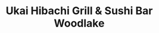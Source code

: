 ---
layout: place
title: "Ukai Hibachi Grill & Sushi Bar Woodlake"
permalink: /michigan/okemos/ukai-hibachi-grill-sushi-bar-woodlake.html
stateAbbr: MI
stateName: Michigan
cityName: Okemos
seo:
  name: "Ukai Hibachi Grill & Sushi Bar Woodlake"
  type: Restaurant
  links: null
description: "Ukai Hibachi Grill & Sushi Bar Woodlake serves delicious sushi in Okemos, Michigan. Try fresh Japanese dishes for a great dining experience. "
place_id: ChIJR6bNWtLcIogRihTckpvCGDw
photos:
  - name: >-
      places/ChIJR6bNWtLcIogRihTckpvCGDw/photos/AeeoHcKiE4-LyWZHZr-3_7TuwUinHzaUus18gGvcUyuvmHIn8Y3SpO6lp3iP1A7FMArJbNZKMvJy9FVp_PFxMKdcMqev1yfWnOOsO01EqtxiIjsEBtn4fSoK32Vu_A7j5Nal8YA_o4wuf-RCLsFbqrdTbKijCAaV3AtA9HxU-pOJSWIyT2tsg9-cO6ZW5N_fRpC-iSFayti_gILaZkTI0qP7C8NALc1Z9A30B2R1vWiu25M-Oj6ZDPCFHyzrZC-oTKFlJWKQ9IiIazRD5Uij2hxxlhfvttN_qkxzcPxodZh1Lk67oYcxlDo32HPeGGm3GY7ER3QrEez2qsEOCRrkBR0KkQnHpBqCH3nmb8ZanOXenG8_Bm4g758MRA0YHCAsNBRHqAcyvVPazrcPzUjaI7GZAB-O9PLAEnI1wPKvCY_wQIDcVA
    widthPx: 3024
    heightPx: 4032
    authorAttributions:
      - displayName: Sunday Todosciuk
        uri: https://maps.google.com/maps/contrib/117896939037862111953
        photoUri: >-
          https://lh3.googleusercontent.com/a-/ALV-UjXGU9dTk51WGGX7zOw5ADFIXRE_DHh5dMFzoa6QP5qDUvfl9TiM=s100-p-k-no-mo
    flagContentUri: >-
      https://www.google.com/local/imagery/report/?cb_client=maps_api_places.places_api&image_key=!1e10!2sCIHM0ogKEICAgIDEhdGkFg&hl=en-US
    googleMapsUri: >-
      https://www.google.com/maps/place//data=!3m4!1e2!3m2!1sCIHM0ogKEICAgIDEhdGkFg!2e10!4m2!3m1!1s0x8822dcd25acda647:0x3c18c29b92dc148a
  - name: >-
      places/ChIJR6bNWtLcIogRihTckpvCGDw/photos/AeeoHcIKKkD8wIRNpqmvGdl41XZqvw_Nfgxb_A0RvTjjrTSk5jerwLpwQs1pwlI5yo5e2txhZJVXqvUxQx2sXZ4TGla3I1SbrLitbCLKirXrQCXOboKzHliBF5engfNwBhvsHaq7wrWRnaaWQTS21yDwO5wNF2S9qCYqt6mGhIgrpHwSUf3XMAGjzzaZ5GEB9in_58ByMn_EQ5oSO4UCa_WfN6-xOy3mz4WGy2KqNUBS1yIBWszSryy9N8IiKCPPTWkCSrK5lkgNAgpx5fBguVs1KBPG6tD7NIV71prKTD0J6C-FaA
    widthPx: 2048
    heightPx: 1536
    authorAttributions:
      - displayName: Ukai Hibachi Grill & Sushi Bar Woodlake
        uri: https://maps.google.com/maps/contrib/104332420834623567374
        photoUri: >-
          https://lh3.googleusercontent.com/a-/ALV-UjV03qYlHC6xmJYeKSm8aveleD2gQzQLJZp70MAaPO-Zp4ej9DM=s100-p-k-no-mo
    flagContentUri: >-
      https://www.google.com/local/imagery/report/?cb_client=maps_api_places.places_api&image_key=!1e10!2sAF1QipN_6rIVz62cQrbpWhB6k-30RvrfK2NeTsdmlrHG&hl=en-US
    googleMapsUri: >-
      https://www.google.com/maps/place//data=!3m4!1e2!3m2!1sAF1QipN_6rIVz62cQrbpWhB6k-30RvrfK2NeTsdmlrHG!2e10!4m2!3m1!1s0x8822dcd25acda647:0x3c18c29b92dc148a
  - name: >-
      places/ChIJR6bNWtLcIogRihTckpvCGDw/photos/AeeoHcL7KaMS1c0y2TrHqVTew-odRoRNCezyV8bMwjoZ1odPlA5h0j2VLqqd2Ep7J6XFK2XfU3ciZSOJo7rQ3eZnWWF31EaBOVOnwuOIcqPazdLSnnC1cKt2g9TwLS1PhOLjCZ9Oi2OJQnfpqR80I7KPTRN4pJ4G5ltJ1a_ekUFcTCAiY_0-_iBlFHcoI7CnCNt9xhsz9oS-UGSoQMIBXZwZ0OnhY_IjJMnXyfajKtvyD073jj_9ovN_-TBlKJkx3UvWVDu-qwxFpy9sq-1PVmglBPCkYhN_4JC9s6yMF5gArCgotmaPI9Pi3Du1xu1-fg-sMSLkf1P4YpvttwOhR0cFS2P3uF22P1YQBs5JHCk01hi3HV4RPfbk0Tb6wjAd0sXWmpxIjIBtZ0_EkOC2HVgbvhmzqh02hqeRhjC2ALH3O6DzijNr
    widthPx: 4032
    heightPx: 3024
    authorAttributions:
      - displayName: Corey Herman_g
        uri: https://maps.google.com/maps/contrib/114272154359399241490
        photoUri: >-
          https://lh3.googleusercontent.com/a-/ALV-UjUpE9Nsc0mJmRGRKKWOJ7dO6cmdfTuEhVJflxOQSilCCNXk88Woow=s100-p-k-no-mo
    flagContentUri: >-
      https://www.google.com/local/imagery/report/?cb_client=maps_api_places.places_api&image_key=!1e10!2sCIHM0ogKEICAgIDh3_jEsgE&hl=en-US
    googleMapsUri: >-
      https://www.google.com/maps/place//data=!3m4!1e2!3m2!1sCIHM0ogKEICAgIDh3_jEsgE!2e10!4m2!3m1!1s0x8822dcd25acda647:0x3c18c29b92dc148a
  - name: >-
      places/ChIJR6bNWtLcIogRihTckpvCGDw/photos/AeeoHcJUEqMS-sqEqAPIIruzSuKOgKZ3p0pDCuqmO8xWQRESUEubCniLe5VAiSTOoAXzq_-TFSELIWl5YHRuAGCtP2h3tNX0xE4-AxDEW05tJyGOznWb3lSwf6i3I38pMWtBWPNdPvlX4-CUIZ-x71dbH6Xs6TC2wFvlKb6l3Mv5k_F1ooShATzT9OfIDp0InIBfw02Ro7YMCepbxfSevNPfF1ftFR0bwb9vPuxC3lMqPrpBvYjZ9evMkXfnzuRNpI0tlWXxML1H3_n6vpc1TS7v5xiX_3zmfSGtIudYr6RzRdyx6HvBU7RbgLL11R2N-x-E2tSyDjtWT1u07VpUKUtGQtwLigKnQ3xPlVKu3sCaDN7SxofhWSwMDRZIMShwXXdO9-c8WyvWnmnAmNGamGKFXJXXH-YRxSQcEVgdwiuAoe1WbxAW
    widthPx: 4624
    heightPx: 3468
    authorAttributions:
      - displayName: Heather L
        uri: https://maps.google.com/maps/contrib/105668791230287386114
        photoUri: >-
          https://lh3.googleusercontent.com/a-/ALV-UjVQM4ngRT1L3e-TINy_4ba31kukEQ3prCnYoRjz0MQRKPfTr95dCg=s100-p-k-no-mo
    flagContentUri: >-
      https://www.google.com/local/imagery/report/?cb_client=maps_api_places.places_api&image_key=!1e10!2sCIHM0ogKEICAgIDLq-G9iwE&hl=en-US
    googleMapsUri: >-
      https://www.google.com/maps/place//data=!3m4!1e2!3m2!1sCIHM0ogKEICAgIDLq-G9iwE!2e10!4m2!3m1!1s0x8822dcd25acda647:0x3c18c29b92dc148a
  - name: >-
      places/ChIJR6bNWtLcIogRihTckpvCGDw/photos/AeeoHcLAK4h-T1pYb5Gq8bSqG-MUSP5ary5hSQrD4xGp2JIfeQeD-yYlshxQW-KrN9w30ByhpQOusQjIqH-KqqwxbxqgWgH9lFAU8JsAt0SQ1Up7QiRmXsu4GEmZ0yhDCQ2DG0SslNRsLxNuZp5At4OOfFm8YK8ce5HnEpWdFimSGCFFtKVkuNhrhbtSDlYC5gBwZOGp8gI7himP_e-O7upc83Y43dN1mHAHEv-WA_0je34n99m0j_8G8XKUo89XAYIx9IUks1BTPie09ZyZgm1W1GvmRgZHaLO0lDRALSI475hWXn36gDjV5fspel6WvW7CV277vN1Zx9R_EExsFMmp2RDAUzqmzoRY2J09KqDjMruHrIsSabWGvf75F7pfzmCmbkz8GUjsVZTInZKq-NGesXKK4jStPGvHDS79RLZTH4A
    widthPx: 4032
    heightPx: 3024
    authorAttributions:
      - displayName: Darren Hartman
        uri: https://maps.google.com/maps/contrib/111774537591288850148
        photoUri: >-
          https://lh3.googleusercontent.com/a-/ALV-UjUDBrGnAbFWw6zw1TTMHALmAL0C9MFk3i8fYctBuL3CYwjAsux2=s100-p-k-no-mo
    flagContentUri: >-
      https://www.google.com/local/imagery/report/?cb_client=maps_api_places.places_api&image_key=!1e10!2sCIHM0ogKEICAgIC4n-z0RQ&hl=en-US
    googleMapsUri: >-
      https://www.google.com/maps/place//data=!3m4!1e2!3m2!1sCIHM0ogKEICAgIC4n-z0RQ!2e10!4m2!3m1!1s0x8822dcd25acda647:0x3c18c29b92dc148a
  - name: >-
      places/ChIJR6bNWtLcIogRihTckpvCGDw/photos/AeeoHcLFmIJXnvt52SmIEDiGv6gRgHScXZaxc1ROB5WgTkwdd-H33OdAa6rZ439BLvvda3S5-4ghFX_LIAi6eAkzx3VNITdTRJB06UkNh2xJK54YzgSL889F_qSniV_TcbxxaPeCllYilc8E0F0tjBLWjNBN2a-S3AKUCVLtQckgJ8ERLGRhJFRbU2yFSH8wkO3O_yABB1VNEjterKq4BhPKKzR0zUITb_9l4BaEKvfOXCDuLssjztmHGP4W2liRn2AqlqSVBoBOLdovbmQvfVIeV02HORHbnYNTDvwAQBx6IzS2r-nfAj63VVB_A16udEGKQrcYixEtQt2zsJYd1Y3fCH5pWKdTIBIpLJ7eY7pIBZ4V5wIlhg1S5CFTvumtjRNsIkVWGw7qjQqg5dj6zhqdjhPQFcwzwwjcFZ00TuQeJLmwUf_P
    widthPx: 4032
    heightPx: 3024
    authorAttributions:
      - displayName: Lisa Mahan
        uri: https://maps.google.com/maps/contrib/101856502659745196284
        photoUri: >-
          https://lh3.googleusercontent.com/a-/ALV-UjWMcJiikg8p6U_4--1pHaJf9O1HBEEesK4VaahJF4do8mQ_U01ltA=s100-p-k-no-mo
    flagContentUri: >-
      https://www.google.com/local/imagery/report/?cb_client=maps_api_places.places_api&image_key=!1e10!2sCIHM0ogKEICAgIDxhsHBlAE&hl=en-US
    googleMapsUri: >-
      https://www.google.com/maps/place//data=!3m4!1e2!3m2!1sCIHM0ogKEICAgIDxhsHBlAE!2e10!4m2!3m1!1s0x8822dcd25acda647:0x3c18c29b92dc148a
  - name: >-
      places/ChIJR6bNWtLcIogRihTckpvCGDw/photos/AeeoHcJjxZl0UhsUuMddbvRVXeIBCIrW-2SQ-7TsyIaxorYUno7bRROFYzg8TaMFyBGqu_ePi9LqbpLBrg4FYDnrvQxo7njVWsjZjtNoSNB0OwfwHD_9Uors2EUsYIHSvIZomC7iYxqrR3iOCZbEUBRsvTbZWoFmxwti-jfwuT3xyTL5iWOyuDT28LJaif6T0pCNc0WdUyJyygHns6SNVvr9H7N119XXiOXf-NA9U4xvmQVRx2doHxt1lILNIcG-eKmuOPjnb30y7OIgAuKum9ilpEJvRRRdMXU9oc748nakPjkxsu7EvxXjBasgVMub9G-aNn17orqSGHwEEfSNTi9keWst8XXpsjzcrgQSFtELzXFA08UtoFoaNKYMadLnMhCnGZpAZ1TWJv06YzHOSYLx02if5M4HNOQSvqsdqVvzxnFBK19V
    widthPx: 4032
    heightPx: 3024
    authorAttributions:
      - displayName: Darren Hartman
        uri: https://maps.google.com/maps/contrib/111774537591288850148
        photoUri: >-
          https://lh3.googleusercontent.com/a-/ALV-UjUDBrGnAbFWw6zw1TTMHALmAL0C9MFk3i8fYctBuL3CYwjAsux2=s100-p-k-no-mo
    flagContentUri: >-
      https://www.google.com/local/imagery/report/?cb_client=maps_api_places.places_api&image_key=!1e10!2sCIHM0ogKEICAgIC4n-yE8QE&hl=en-US
    googleMapsUri: >-
      https://www.google.com/maps/place//data=!3m4!1e2!3m2!1sCIHM0ogKEICAgIC4n-yE8QE!2e10!4m2!3m1!1s0x8822dcd25acda647:0x3c18c29b92dc148a
  - name: >-
      places/ChIJR6bNWtLcIogRihTckpvCGDw/photos/AeeoHcLvJ4vS8sKQ6HEF4baN8J_3HGs0nb92DnIKWeCWRWQa8mWTpjs8Dqv6k1imBr3Prkhl5zQAHHjE86RvCvoOxlpovFVDPC7SiF8QIKzQnd3OwHXX1pEB5EHxC0qG2Sn3rCNWvIFx31sHLDW-VPBEATs8Xic7MdNM43iZWSxpllCT7acJMuoP_IDUxLrvR7w2wIyKGnqGoFV04ByE_pBoFH2p8n_0eTt2DZRfFnUsbIEJAwzYdycIUbqJSo965Qal01uwD8JVIvXGfe_HnAKKrTd3j2JMTpCFIIXd2noX3vlgy1JGaKBwFFI-_bt_jGSTRHHfQRV31dFLwpPotVsVGV6EGobFmtX1i4tEPcovIbxNpNyBLfB97M9NsOXDvL04Wup-Wj6x5xW-bjGaZ3PQFe_cCRptYabE2uiODAEm82EHyA
    widthPx: 3480
    heightPx: 4003
    authorAttributions:
      - displayName: Jessica Kurzawa
        uri: https://maps.google.com/maps/contrib/100315355227076999460
        photoUri: >-
          https://lh3.googleusercontent.com/a-/ALV-UjXP_j7xGRhGAqAYWh4Bz9lUJf9Xe4D4_sy9TT9wm1tkSJIbm6T-fg=s100-p-k-no-mo
    flagContentUri: >-
      https://www.google.com/local/imagery/report/?cb_client=maps_api_places.places_api&image_key=!1e10!2sCIHM0ogKEICAgID4pt-RDg&hl=en-US
    googleMapsUri: >-
      https://www.google.com/maps/place//data=!3m4!1e2!3m2!1sCIHM0ogKEICAgID4pt-RDg!2e10!4m2!3m1!1s0x8822dcd25acda647:0x3c18c29b92dc148a
  - name: >-
      places/ChIJR6bNWtLcIogRihTckpvCGDw/photos/AeeoHcJtv_aA1u0v5ahBZiBjdvdyyatdbfM4-hKbhp9Gw0BlDnT25_cHCLyK8Jmo9ESWMkW5Rk0O7J-Zgh2KqkPIbay1nHMmoVxOX7uTxf6Iu081_6RYgxravL5DzVQD1pUmFECcgIwZMkHYPGXV1M_jQTKMfOQiVa70vLqZUs4QvqCyGQcf47QSUKl9zii4SbPyIIDcnstTOUM3pHwSQvyvsPH-wt34zMc9IW9lvZ-Z03Cvf_wNeisXhVLbQl9BDmBEAcoS4wZKsCcfGY7Sf8YbgMhQ66gd8LuVKUFDRWeUShVEGXulYeqpneJsVsuhMYfsiDRCyS7DECcVrxUQarwiO9e2gHGL87sD0qOcv6Lg3zX4LhDz-JD-DV2Qn3FdR9rozkVP1lJzxv4fs6FsBWU3bHDygUhO-OZpb1EvZd_oGOYuFQ
    widthPx: 3024
    heightPx: 4032
    authorAttributions:
      - displayName: Lisa Mahan
        uri: https://maps.google.com/maps/contrib/101856502659745196284
        photoUri: >-
          https://lh3.googleusercontent.com/a-/ALV-UjWMcJiikg8p6U_4--1pHaJf9O1HBEEesK4VaahJF4do8mQ_U01ltA=s100-p-k-no-mo
    flagContentUri: >-
      https://www.google.com/local/imagery/report/?cb_client=maps_api_places.places_api&image_key=!1e10!2sCIHM0ogKEICAgIDxhsHBFA&hl=en-US
    googleMapsUri: >-
      https://www.google.com/maps/place//data=!3m4!1e2!3m2!1sCIHM0ogKEICAgIDxhsHBFA!2e10!4m2!3m1!1s0x8822dcd25acda647:0x3c18c29b92dc148a
  - name: >-
      places/ChIJR6bNWtLcIogRihTckpvCGDw/photos/AeeoHcLvHEr4dtt9CqzE46Gifxr_Fm9TtMyTEafJso3hHlNtKjIEBxeJXhM57O3gUqcXIERNO7T63tKUXojEFsmVPr1JPuaUjpJiEYQJyhCpJGvFeZXA68rzaQdSHahDifoPuNa1Z3zTS5kfIgLUbMyzqG_qMoXtERTDnkuLXfzEdC9lF4wQRouUDBt6p0XSabi2UJmoz-1VhZUPlBgSuY6bqC6ed3LEzV17CxvfppulPWlQfVSHgjOiyEBp_2_glai0mehfePEpmHoOYto43sCAv7yHGasllypPBpcaE3AJGIE26SQnJlxoAdHSlIHy_3PubbZCB-mmfluyGq-Slgq0PQxFj42-FPxVmWCAYwY13SAWWusSJGLsSD3puG-wQ7ZiALZHJ3iyZ1_Hi6JIoSw-mhwMbSXMlZOEXoL1Ui8Cu9pFOw
    widthPx: 1848
    heightPx: 4000
    authorAttributions:
      - displayName: EL PARAISO STAR A
        uri: https://maps.google.com/maps/contrib/118356436274477435273
        photoUri: >-
          https://lh3.googleusercontent.com/a-/ALV-UjXcjORd5Ibc4fting80seZHFOy3CEmF_U31sQb9MY6wGcO9-xD4Xg=s100-p-k-no-mo
    flagContentUri: >-
      https://www.google.com/local/imagery/report/?cb_client=maps_api_places.places_api&image_key=!1e10!2sCIHM0ogKEICAgMCAjPCrVw&hl=en-US
    googleMapsUri: >-
      https://www.google.com/maps/place//data=!3m4!1e2!3m2!1sCIHM0ogKEICAgMCAjPCrVw!2e10!4m2!3m1!1s0x8822dcd25acda647:0x3c18c29b92dc148a
address: 2314 Woodlake Dr, Okemos, MI 48864, USA
street: 2314 Woodlake Dr
city: Okemos
state: MI
zip: '48864'
country: USA
neighborhood: null
latitude: '42.681870'
longitude: '-84.435112'
accessibility_options:
  wheelchairAccessibleParking: true
  wheelchairAccessibleEntrance: true
  wheelchairAccessibleRestroom: true
  wheelchairAccessibleSeating: true
business_status: OPERATIONAL
name: Ukai Hibachi Grill & Sushi Bar Woodlake
google_maps_links:
  directionsUri: >-
    https://www.google.com/maps/dir//''/data=!4m7!4m6!1m1!4e2!1m2!1m1!1s0x8822dcd25acda647:0x3c18c29b92dc148a!3e0
  placeUri: https://maps.google.com/?cid=4330425015156348042
  writeAReviewUri: >-
    https://www.google.com/maps/place//data=!4m3!3m2!1s0x8822dcd25acda647:0x3c18c29b92dc148a!12e1
  reviewsUri: >-
    https://www.google.com/maps/place//data=!4m4!3m3!1s0x8822dcd25acda647:0x3c18c29b92dc148a!9m1!1b1
  photosUri: >-
    https://www.google.com/maps/place//data=!4m3!3m2!1s0x8822dcd25acda647:0x3c18c29b92dc148a!10e5
primary_type: Restaurant
opening_hours:
  regular: null
  current: null
secondary_opening_hours:
  regular:
    weekdayDescriptions: null
    type: null
  current:
    weekdayDescriptions: null
    type: null
phone: null
price_level: null
price_range: null
rating: null
rating_count: 0
website: null
reviews: null
parking_options: null
payment_options: null
allow_dogs: null
curbside_pickup: null
delivery: null
dine_in: null
good_for_children: null
good_for_groups: null
good_for_sports: null
live_music: null
menu_for_children: null
outdoor_seating: null
reservable: null
restroom: null
serves_beer: null
serves_breakfast: null
serves_brunch: null
serves_cocktails: null
serves_coffee: null
serves_dinner: null
serves_dessert: null
serves_lunch: null
serves_vegetarian_food: null
serves_wine: null
takeout: null
update_category: essentials
summary: null

---